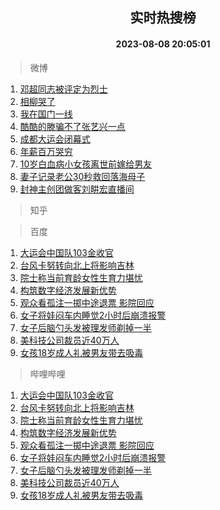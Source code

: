 <div align="center"><h2>实时热搜榜</h2><h4>2023-08-08 20:05:01</h4></div>

> 微博  

1. [邓超同志被评定为烈士](https://s.weibo.com/weibo?q=%23%E9%82%93%E8%B6%85%E5%90%8C%E5%BF%97%E8%A2%AB%E8%AF%84%E5%AE%9A%E4%B8%BA%E7%83%88%E5%A3%AB%23&t=31&band_rank=1&Refer=top)<br />
2. [相柳哭了](https://s.weibo.com/weibo?q=%23%E7%9B%B8%E6%9F%B3%E5%93%AD%E4%BA%86%23&t=31&band_rank=2&Refer=top)<br />
3. [我在国门一线](https://s.weibo.com/weibo?q=%23%E6%88%91%E5%9C%A8%E5%9B%BD%E9%97%A8%E4%B8%80%E7%BA%BF%23&t=31&band_rank=3&Refer=top)<br />
4. [酷酷的滕骗不了张艺兴一点](https://s.weibo.com/weibo?q=%23%E9%85%B7%E9%85%B7%E7%9A%84%E6%BB%95%E9%AA%97%E4%B8%8D%E4%BA%86%E5%BC%A0%E8%89%BA%E5%85%B4%E4%B8%80%E7%82%B9%23&t=31&band_rank=4&Refer=top)<br />
5. [成都大运会闭幕式](https://s.weibo.com/weibo?q=%E6%88%90%E9%83%BD%E5%A4%A7%E8%BF%90%E4%BC%9A%E9%97%AD%E5%B9%95%E5%BC%8F&t=31&band_rank=5&Refer=top)<br />
6. [年薪百万哭穷](https://s.weibo.com/weibo?q=%E5%B9%B4%E8%96%AA%E7%99%BE%E4%B8%87%E5%93%AD%E7%A9%B7&t=31&band_rank=6&Refer=top)<br />
7. [10岁白血病小女孩离世前嫁给男友](https://s.weibo.com/weibo?q=%2310%E5%B2%81%E7%99%BD%E8%A1%80%E7%97%85%E5%B0%8F%E5%A5%B3%E5%AD%A9%E7%A6%BB%E4%B8%96%E5%89%8D%E5%AB%81%E7%BB%99%E7%94%B7%E5%8F%8B%23&t=31&band_rank=7&Refer=top)<br />
8. [妻子记录老公30秒救回落海母子](https://s.weibo.com/weibo?q=%23%E5%A6%BB%E5%AD%90%E8%AE%B0%E5%BD%95%E8%80%81%E5%85%AC30%E7%A7%92%E6%95%91%E5%9B%9E%E8%90%BD%E6%B5%B7%E6%AF%8D%E5%AD%90%23&t=31&band_rank=8&Refer=top)<br />
9. [封神主创团做客刘畊宏直播间](https://s.weibo.com/weibo?q=%23%E5%B0%81%E7%A5%9E%E4%B8%BB%E5%88%9B%E5%9B%A2%E5%81%9A%E5%AE%A2%E5%88%98%E7%95%8A%E5%AE%8F%E7%9B%B4%E6%92%AD%E9%97%B4%23&t=31&band_rank=9&Refer=top)<br />

> 知乎  


> 百度  

1. [大运会中国队103金收官](https://www.baidu.com/s?wd=%E5%A4%A7%E8%BF%90%E4%BC%9A%E4%B8%AD%E5%9B%BD%E9%98%9F103%E9%87%91%E6%94%B6%E5%AE%98&sa=fyb_news&rsv_dl=fyb_news)<br />
2. [台风卡努转向北上将影响吉林](https://www.baidu.com/s?wd=%E5%8F%B0%E9%A3%8E%E5%8D%A1%E5%8A%AA%E8%BD%AC%E5%90%91%E5%8C%97%E4%B8%8A%E5%B0%86%E5%BD%B1%E5%93%8D%E5%90%89%E6%9E%97&sa=fyb_news&rsv_dl=fyb_news)<br />
3. [院士称当前育龄女性生育力堪忧](https://www.baidu.com/s?wd=%E9%99%A2%E5%A3%AB%E7%A7%B0%E5%BD%93%E5%89%8D%E8%82%B2%E9%BE%84%E5%A5%B3%E6%80%A7%E7%94%9F%E8%82%B2%E5%8A%9B%E5%A0%AA%E5%BF%A7&sa=fyb_news&rsv_dl=fyb_news)<br />
4. [构筑数字经济发展新优势](https://www.baidu.com/s?wd=%E6%9E%84%E7%AD%91%E6%95%B0%E5%AD%97%E7%BB%8F%E6%B5%8E%E5%8F%91%E5%B1%95%E6%96%B0%E4%BC%98%E5%8A%BF&sa=fyb_news&rsv_dl=fyb_news)<br />
5. [观众看孤注一掷中途退票 影院回应](https://www.baidu.com/s?wd=%E8%A7%82%E4%BC%97%E7%9C%8B%E5%AD%A4%E6%B3%A8%E4%B8%80%E6%8E%B7%E4%B8%AD%E9%80%94%E9%80%80%E7%A5%A8+%E5%BD%B1%E9%99%A2%E5%9B%9E%E5%BA%94&sa=fyb_news&rsv_dl=fyb_news)<br />
6. [女子将娃闷车内睡觉2小时后崩溃报警](https://www.baidu.com/s?wd=%E5%A5%B3%E5%AD%90%E5%B0%86%E5%A8%83%E9%97%B7%E8%BD%A6%E5%86%85%E7%9D%A1%E8%A7%892%E5%B0%8F%E6%97%B6%E5%90%8E%E5%B4%A9%E6%BA%83%E6%8A%A5%E8%AD%A6&sa=fyb_news&rsv_dl=fyb_news)<br />
7. [女子后脑勺头发被理发师剃掉一半](https://www.baidu.com/s?wd=%E5%A5%B3%E5%AD%90%E5%90%8E%E8%84%91%E5%8B%BA%E5%A4%B4%E5%8F%91%E8%A2%AB%E7%90%86%E5%8F%91%E5%B8%88%E5%89%83%E6%8E%89%E4%B8%80%E5%8D%8A&sa=fyb_news&rsv_dl=fyb_news)<br />
8. [美科技公司裁员近40万人](https://www.baidu.com/s?wd=%E7%BE%8E%E7%A7%91%E6%8A%80%E5%85%AC%E5%8F%B8%E8%A3%81%E5%91%98%E8%BF%9140%E4%B8%87%E4%BA%BA&sa=fyb_news&rsv_dl=fyb_news)<br />
9. [女孩18岁成人礼被男友带去吸毒](https://www.baidu.com/s?wd=%E5%A5%B3%E5%AD%A918%E5%B2%81%E6%88%90%E4%BA%BA%E7%A4%BC%E8%A2%AB%E7%94%B7%E5%8F%8B%E5%B8%A6%E5%8E%BB%E5%90%B8%E6%AF%92&sa=fyb_news&rsv_dl=fyb_news)<br />

> 哔哩哔哩  

1. [大运会中国队103金收官](https://www.baidu.com/s?wd=%E5%A4%A7%E8%BF%90%E4%BC%9A%E4%B8%AD%E5%9B%BD%E9%98%9F103%E9%87%91%E6%94%B6%E5%AE%98&sa=fyb_news&rsv_dl=fyb_news)<br />
2. [台风卡努转向北上将影响吉林](https://www.baidu.com/s?wd=%E5%8F%B0%E9%A3%8E%E5%8D%A1%E5%8A%AA%E8%BD%AC%E5%90%91%E5%8C%97%E4%B8%8A%E5%B0%86%E5%BD%B1%E5%93%8D%E5%90%89%E6%9E%97&sa=fyb_news&rsv_dl=fyb_news)<br />
3. [院士称当前育龄女性生育力堪忧](https://www.baidu.com/s?wd=%E9%99%A2%E5%A3%AB%E7%A7%B0%E5%BD%93%E5%89%8D%E8%82%B2%E9%BE%84%E5%A5%B3%E6%80%A7%E7%94%9F%E8%82%B2%E5%8A%9B%E5%A0%AA%E5%BF%A7&sa=fyb_news&rsv_dl=fyb_news)<br />
4. [构筑数字经济发展新优势](https://www.baidu.com/s?wd=%E6%9E%84%E7%AD%91%E6%95%B0%E5%AD%97%E7%BB%8F%E6%B5%8E%E5%8F%91%E5%B1%95%E6%96%B0%E4%BC%98%E5%8A%BF&sa=fyb_news&rsv_dl=fyb_news)<br />
5. [观众看孤注一掷中途退票 影院回应](https://www.baidu.com/s?wd=%E8%A7%82%E4%BC%97%E7%9C%8B%E5%AD%A4%E6%B3%A8%E4%B8%80%E6%8E%B7%E4%B8%AD%E9%80%94%E9%80%80%E7%A5%A8+%E5%BD%B1%E9%99%A2%E5%9B%9E%E5%BA%94&sa=fyb_news&rsv_dl=fyb_news)<br />
6. [女子将娃闷车内睡觉2小时后崩溃报警](https://www.baidu.com/s?wd=%E5%A5%B3%E5%AD%90%E5%B0%86%E5%A8%83%E9%97%B7%E8%BD%A6%E5%86%85%E7%9D%A1%E8%A7%892%E5%B0%8F%E6%97%B6%E5%90%8E%E5%B4%A9%E6%BA%83%E6%8A%A5%E8%AD%A6&sa=fyb_news&rsv_dl=fyb_news)<br />
7. [女子后脑勺头发被理发师剃掉一半](https://www.baidu.com/s?wd=%E5%A5%B3%E5%AD%90%E5%90%8E%E8%84%91%E5%8B%BA%E5%A4%B4%E5%8F%91%E8%A2%AB%E7%90%86%E5%8F%91%E5%B8%88%E5%89%83%E6%8E%89%E4%B8%80%E5%8D%8A&sa=fyb_news&rsv_dl=fyb_news)<br />
8. [美科技公司裁员近40万人](https://www.baidu.com/s?wd=%E7%BE%8E%E7%A7%91%E6%8A%80%E5%85%AC%E5%8F%B8%E8%A3%81%E5%91%98%E8%BF%9140%E4%B8%87%E4%BA%BA&sa=fyb_news&rsv_dl=fyb_news)<br />
9. [女孩18岁成人礼被男友带去吸毒](https://www.baidu.com/s?wd=%E5%A5%B3%E5%AD%A918%E5%B2%81%E6%88%90%E4%BA%BA%E7%A4%BC%E8%A2%AB%E7%94%B7%E5%8F%8B%E5%B8%A6%E5%8E%BB%E5%90%B8%E6%AF%92&sa=fyb_news&rsv_dl=fyb_news)<br />
